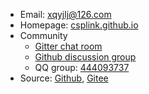 - Email: [xqyjlj@126.com](mailto:xqyjlj@126.com)
- Homepage: [csplink.github.io](https://csplink.github.io/#/zh-cn/)
- Community
   - [Gitter chat room](https://gitter.im/csplink/csp)
   - [Github discussion group](https://github.com/csplink/csp/discussions)
   - QQ group: [444093737](https://jq.qq.com/?_wv=1027&k=CWt7TZln)
- Source: [Github](https://github.com/csplink/csp), [Gitee](https://gitee.com/csplink/csp)
